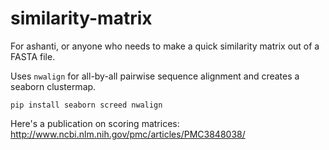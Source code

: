 # similarity-matrix
For ashanti, or anyone who needs to make a quick similarity matrix out of a FASTA file.

Uses `nwalign` for all-by-all pairwise sequence alignment and creates a seaborn clustermap.

    pip install seaborn screed nwalign

Here's a publication on scoring matrices: http://www.ncbi.nlm.nih.gov/pmc/articles/PMC3848038/
